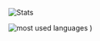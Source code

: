 ![Stats](https://github-readme-stats.vercel.app/api?username=ewsgit&text_color=ffffff&show_icons=true&count_private=true&hide_border=true&bg_color=333333)

![most used languages](https://github-readme-stats.vercel.app/api/top-langs/?username=ewsgit&langs_count=10&bg_color=333333&hide_border=true&text_color=ffffff)
)
